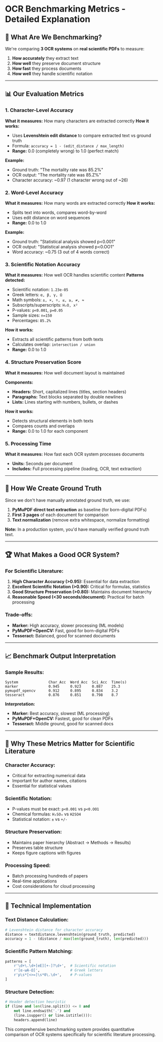 # OCR Benchmarking Metrics - Detailed Explanation

## 🎯 **What Are We Benchmarking?**

We're comparing **3 OCR systems** on **real scientific PDFs** to measure:
1. **How accurately** they extract text
2. **How well** they preserve document structure  
3. **How fast** they process documents
4. **How well** they handle scientific notation

---

## 📊 **Our Evaluation Metrics**

### **1. Character-Level Accuracy**
**What it measures:** How many characters are extracted correctly
**How it works:** 
- Uses **Levenshtein edit distance** to compare extracted text vs ground truth
- Formula: `accuracy = 1 - (edit_distance / max_length)`
- **Range:** 0.0 (completely wrong) to 1.0 (perfect match)

**Example:**
- Ground truth: "The mortality rate was 85.2%"
- OCR output: "The mortality rate was 85.Z%"  
- Character accuracy: ~0.97 (1 character wrong out of ~26)

### **2. Word-Level Accuracy**
**What it measures:** How many words are extracted correctly
**How it works:**
- Splits text into words, compares word-by-word
- Uses edit distance on word sequences
- **Range:** 0.0 to 1.0

**Example:**
- Ground truth: "Statistical analysis showed p<0.001"
- OCR output: "Statistical analysis showed p<0.OO1"
- Word accuracy: ~0.75 (3 out of 4 words correct)

### **3. Scientific Notation Accuracy**
**What it measures:** How well OCR handles scientific content
**Patterns detected:**
- Scientific notation: `1.23e-05`
- Greek letters: `α, β, γ, Ω`
- Math symbols: `±, ×, ÷, ≤, ≥, ≠, ≈`
- Subscripts/superscripts: `H₂O, x²`
- P-values: `p<0.001`, `p=0.05`
- Sample sizes: `n=150`
- Percentages: `85.2%`

**How it works:**
- Extracts all scientific patterns from both texts
- Calculates overlap: `intersection / union`
- **Range:** 0.0 to 1.0

### **4. Structure Preservation Score**
**What it measures:** How well document layout is maintained

**Components:**
- **Headers:** Short, capitalized lines (titles, section headers)
- **Paragraphs:** Text blocks separated by double newlines
- **Lists:** Lines starting with numbers, bullets, or dashes

**How it works:**
- Detects structural elements in both texts
- Compares counts and overlaps
- **Range:** 0.0 to 1.0 for each component

### **5. Processing Time**
**What it measures:** How fast each OCR system processes documents
- **Units:** Seconds per document
- **Includes:** Full processing pipeline (loading, OCR, text extraction)

---

## 🔬 **How We Create Ground Truth**

Since we don't have manually annotated ground truth, we use:

1. **PyMuPDF direct text extraction** as baseline (for born-digital PDFs)
2. **First 3 pages** of each document for comparison
3. **Text normalization** (remove extra whitespace, normalize formatting)

**Note:** In a production system, you'd have manually verified ground truth text.

---

## 🏆 **What Makes a Good OCR System?**

### **For Scientific Literature:**

1. **High Character Accuracy (>0.95):** Essential for data extraction
2. **Excellent Scientific Notation (>0.90):** Critical for formulas, statistics
3. **Good Structure Preservation (>0.80):** Maintains document hierarchy
4. **Reasonable Speed (<30 seconds/document):** Practical for batch processing

### **Trade-offs:**
- **Marker:** High accuracy, slower processing (ML models)
- **PyMuPDF+OpenCV:** Fast, good for born-digital PDFs
- **Tesseract:** Balanced, good for scanned documents

---

## 📈 **Benchmark Output Interpretation**

### **Sample Results:**
```
System              Char_Acc  Word_Acc  Sci_Acc  Time(s)
marker              0.945     0.923     0.887    25.3
pymupdf_opencv      0.912     0.895     0.834    3.2
tesseract           0.876     0.851     0.798    8.7
```

**Interpretation:**
- **Marker:** Best accuracy, slowest (ML processing)
- **PyMuPDF+OpenCV:** Fastest, good for clean PDFs
- **Tesseract:** Middle ground, good for scanned docs

---

## 🎯 **Why These Metrics Matter for Scientific Literature**

### **Character Accuracy:**
- Critical for extracting numerical data
- Important for author names, citations
- Essential for statistical values

### **Scientific Notation:**
- P-values must be exact: `p<0.001` vs `p<0.OO1`
- Chemical formulas: `H₂SO₄` vs `H2SO4`
- Statistical notation: `±` vs `+/-`

### **Structure Preservation:**
- Maintains paper hierarchy (Abstract → Methods → Results)
- Preserves table structure
- Keeps figure captions with figures

### **Processing Speed:**
- Batch processing hundreds of papers
- Real-time applications
- Cost considerations for cloud processing

---

## 🔧 **Technical Implementation**

### **Text Distance Calculation:**
```python
# Levenshtein distance for character accuracy
distance = textdistance.levenshtein(ground_truth, predicted)
accuracy = 1 - (distance / max(len(ground_truth), len(predicted)))
```

### **Scientific Pattern Matching:**
```python
patterns = [
    r'\d+\.\d+[eE][+-]?\d+',  # Scientific notation
    r'[α-ωΑ-Ω]',              # Greek letters
    r'p\s*[<>=]\s*0\.\d+',    # P-values
]
```

### **Structure Detection:**
```python
# Header detection heuristic
if (line and len(line.split()) <= 8 and 
    not line.endswith('.') and 
    (line.isupper() or line.istitle())):
    headers.append(line)
```

This comprehensive benchmarking system provides quantitative comparison of OCR systems specifically for scientific literature processing.
